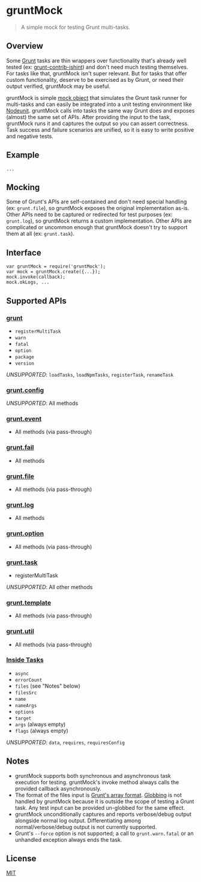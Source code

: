 # gruntMock

> A simple mock for testing Grunt multi-tasks.

## Overview

Some [Grunt](http://gruntjs.com/) tasks are thin wrappers over functionality that's already well tested (ex: [grunt-contrib-jshint](https://www.npmjs.org/package/grunt-contrib-jshint)) and don't need much testing themselves. For tasks like that, gruntMock isn't super relevant. But for tasks that offer custom functionality, deserve to be exercised as by Grunt, or need their output verified, gruntMock may be useful.

gruntMock is simple [mock object](http://en.wikipedia.org/wiki/Mock_object) that simulates the Grunt task runner for multi-tasks and can easily be integrated into a unit testing environment like [Nodeunit](https://www.npmjs.org/package/nodeunit). gruntMock calls into tasks the same way Grunt does and exposes (almost) the same set of APIs. After providing the input to the task, gruntMock runs it and captures the output so you can assert correctness. Task success and failure scenarios are unified, so it is easy to write positive and negative tests.

## Example

```
...
```

## Mocking

Some of Grunt's APIs are self-contained and don't need special handling (ex: `grunt.file`), so gruntMock exposes the original implementation as-is. Other APIs need to be captured or redirected for test purposes (ex: `grunt.log`), so gruntMock returns a custom implementation. Other APIs are complicated or uncommon enough that gruntMock doesn't try to support them at all (ex: `grunt.task`).

## Interface

```
var gruntMock = require('gruntMock');
var mock = gruntMock.create({...});
mock.invoke(callback);
mock.okLogs, ...
```

## Supported APIs

### [grunt](http://gruntjs.com/api/grunt)
* `registerMultiTask`
* `warn`
* `fatal`
* `option`
* `package`
* `version`

*UNSUPPORTED*: `loadTasks`, `loadNpmTasks`, `registerTask`, `renameTask`

### [grunt.config](http://gruntjs.com/api/grunt.config)

*UNSUPPORTED*: All methods

### [grunt.event](http://gruntjs.com/api/grunt.event)

* All methods (via pass-through)

### [grunt.fail](http://gruntjs.com/api/grunt.fail)

* All methods

### [grunt.file](http://gruntjs.com/api/grunt.file)

* All methods (via pass-through)

### [grunt.log](http://gruntjs.com/api/grunt.log)

* All methods

### [grunt.option](http://gruntjs.com/api/grunt.option)

* All methods (via pass-through)

### [grunt.task](http://gruntjs.com/api/grunt.task)

* registerMultiTask

*UNSUPPORTED*: All other methods

### [grunt.template](http://gruntjs.com/api/grunt.template)

* All methods (via pass-through)

### [grunt.util](http://gruntjs.com/api/grunt.util)

* All methods (via pass-through)

### [Inside Tasks](http://gruntjs.com/api/inside-tasks)

* `async`
* `errorCount`
* `files` (see "Notes" below)
* `filesSrc`
* `name`
* `nameArgs`
* `options`
* `target`
* `args` (always empty)
* `flags` (always empty)

*UNSUPPORTED*: `data`, `requires`, `requiresConfig`

## Notes

* gruntMock supports both synchronous and asynchronous task execution for testing. gruntMock's invoke method always calls the provided callback asynchronously.
* The format of the files input is [Grunt's array format](http://gruntjs.com/configuring-tasks#files-array-format). [Globbing](http://gruntjs.com/configuring-tasks#globbing-patterns) is not handled by gruntMock because it is outside the scope of testing a Grunt task. Any test input can be provided un-globbed for the same effect.
* gruntMock unconditionally captures and reports verbose/debug output alongside normal log output. Differentiating among normal/verbose/debug output is not currently supported.
* Grunt's `--force` option is not supported; a call to `grunt.warn.fatal` or an unhandled exception always ends the task.

## License

[MIT](LICENSE)
